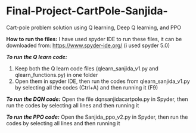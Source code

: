 # Final-Project-CartPole-Sanjida-
Cart-pole problem solution using Q learning, Deep Q learning, and PPO

**How to run the files:**
I have used spyder IDE to run these files, it can be downloaded from: https://www.spyder-ide.org/ (i used spyder 5.0)

**_To run the Q learn code:_**
1. Keep both the Q learn code files (qlearn_sanjida_v1.py and qlearn_functions.py) in one folder
2. Open them in spyder IDE, then run the codes from qlearn_sanjida_v1.py by selecting all the codes (Ctrl+A) and then running it (F9)

_**To run the DQN code:**_
Open the file dqnsanjidacartpole.py in Spyder, then run the codes by selecting all lines and then running it

_**To run the PPO code:**_
Open the Sanjida_ppo_v2.py in Spyder, then run the codes by selecting all lines and then running it
